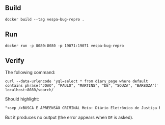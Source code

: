 ## Build

`docker build --tag vespa-bug-repro .`

## Run

`docker run -p 8080:8080 -p 19071:19071 vespa-bug-repro`

## Verify

The following command:

`curl --data-urlencode 'yql=select * from diary_page where default contains phrase("JOAO", "PAULO", "MARTINS", "DE", "SOUZA", "BARBOZA")' localhost:8080/search/`

Should highlight:

```txt
"<sep />BUSCA E APREENSÃO CRIMINAL Meio: Diário Eletrônico de Justiça Nacional Inteiro Teor: https://pje1g.tjrn.jus.br:443/pje/Processo/ConsultaDocumento/listView.seam?x=23022714224705600000090540621 Envolvido: <hi>JOAO</hi> <hi>PAULO</hi> <hi>MARTINS</hi> DE SOUZA BARBOZA (POLO: Polo passivo) Advogado: <hi>JOAO</hi> <hi>PAULO</hi> <hi>MARTINS</hi> <hi>DE</hi> <hi>SOUZA</hi> <hi>BARBOZA</hi> (OAB: 0001304S/RN) Conteúdo: PODER JUDICIÁRIO DO ESTADO DO RIO GRANDE<sep />
```

But it produces no output (the error appears when `DE` is asked).